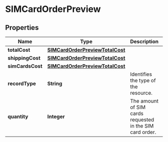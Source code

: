 

# SIMCardOrderPreview


## Properties

| Name | Type | Description | Notes |
|------------ | ------------- | ------------- | -------------|
|**totalCost** | [**SIMCardOrderPreviewTotalCost**](SIMCardOrderPreviewTotalCost.md) |  |  [optional] |
|**shippingCost** | [**SIMCardOrderPreviewTotalCost**](SIMCardOrderPreviewTotalCost.md) |  |  [optional] |
|**simCardsCost** | [**SIMCardOrderPreviewTotalCost**](SIMCardOrderPreviewTotalCost.md) |  |  [optional] |
|**recordType** | **String** | Identifies the type of the resource. |  [optional] [readonly] |
|**quantity** | **Integer** | The amount of SIM cards requested in the SIM card order. |  [optional] |



